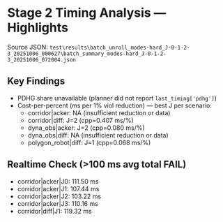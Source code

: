# Stage 2 Timing Analysis — Highlights

Source JSON: `test\results\batch_unroll_modes-hard_J-0-1-2-3_20251006_000627\batch_summary_modes-hard_J-0-1-2-3_20251006_072004.json`

## Key Findings

- PDHG share unavailable (planner did not report `last_timing['pdhg']`)
- Cost-per-percent (ms per 1% viol reduction) — best J per scenario:
  - corridor|acker: NA (insufficient reduction or data)
  - corridor|diff: J=2 (cpp=0.407 ms/%)
  - dyna_obs|acker: J=2 (cpp=0.080 ms/%)
  - dyna_obs|diff: NA (insufficient reduction or data)
  - polygon_robot|diff: J=1 (cpp=0.068 ms/%)

## Realtime Check (>100 ms avg total FAIL)
- corridor|acker|J0: 111.50 ms
- corridor|acker|J1: 107.44 ms
- corridor|acker|J2: 103.22 ms
- corridor|acker|J3: 110.16 ms
- corridor|diff|J1: 119.32 ms